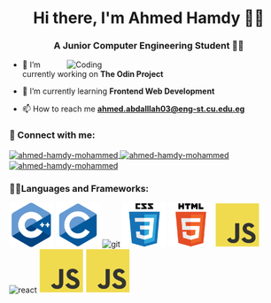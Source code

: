
<h1 align="center">Hi there, I'm Ahmed Hamdy 👋🤖</h1>

<h3 align="center">A Junior Computer Engineering Student 👩‍💻</h3>

<img align="right" alt="Coding" width="400" src="https://gifdb.com/images/high/hacker-flint-lockwood-x8rmhnzorw4lcrp6.gif">


- 🔭 I’m currently working on **The Odin Project**

- 🌱 I’m currently learning **Frontend Web Development**

- 📫 How to reach me **ahmed.abdalllah03@eng-st.cu.edu.eg**

<h3 align="left">📱 Connect with me:</h3>
<p align="left">

<a href="https://www.facebook.com/profile.php?id=100004877143052" target="blank">
<img align="center" src="https://github.com/gauravghongde/social-icons/blob/master/SVG/Color/Facebook.svg" alt="ahmed-hamdy-mohammed" height="45" width="60" />
</a>


<a href="https://www.instagram.com/ahmed.hamdy03/" target="blank">
<img align="center" src="https://github.com/gauravghongde/social-icons/blob/master/SVG/Color/Instagram.svg" alt="ahmed-hamdy-mohammed" height="45" width="60" />
</a>

<a href="https://www.linkedin.com/in/ahmed-hamdy-mohammed" target="blank">
<img align="center" src="https://raw.githubusercontent.com/rahuldkjain/github-profile-readme-generator/master/src/images/icons/Social/linked-in-alt.svg" alt="ahmed-hamdy-mohammed" height="30" width="40" />
</a>



<h3 align="left">🐱‍👤Languages and Frameworks:</h3>

<p align="left">

<img src="https://raw.githubusercontent.com/devicons/devicon/master/icons/cplusplus/cplusplus-original.svg" alt="cplusplus" width="80" height="80"/> 

<img src="https://raw.githubusercontent.com/devicons/devicon/master/icons/c/c-original.svg" alt="c" width="80" height="80"/> 

<img src="https://www.vectorlogo.zone/logos/git-scm/git-scm-icon.svg" alt="git" width="80" height="80"/> 
  
<img src="https://raw.githubusercontent.com/devicons/devicon/master/icons/css3/css3-original-wordmark.svg" alt="css3" width="80" height="80"/> 

<img src="https://raw.githubusercontent.com/devicons/devicon/master/icons/html5/html5-original-wordmark.svg" alt="html5" width="80" height="80"/> 

<img src="https://raw.githubusercontent.com/devicons/devicon/master/icons/javascript/javascript-original.svg" alt="javascript" width="80" height="80"/> 

<img src="[https://raw.githubusercontent.com/devicons/devicon/master/icons/javascript/javascript-original.svg](https://github.com/vorillaz/devicons/blob/master/!SVG/react.svg)" alt="react" width="80" height="80"/> 


<img src="https://raw.githubusercontent.com/devicons/devicon/master/icons/javascript/javascript-original.svg" alt="javascript" width="80" height="80"/> 


<img src="https://raw.githubusercontent.com/devicons/devicon/master/icons/javascript/javascript-original.svg" alt="javascript" width="80" height="80"/> 

</p>

<!--
**AhmedHamdiy/AhmedHamdiy** is a ✨ _special_ ✨ repository because its `README.md` (this file) appears on your GitHub profile.

Here are some ideas to get you started:

-->
